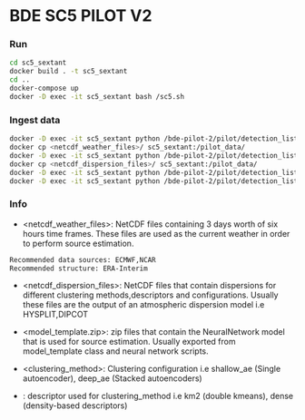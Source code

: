 # BDE SC5 PILOT V2

### Run

```sh
cd sc5_sextant
docker build . -t sc5_sextant
cd ..
docker-compose up
docker -D exec -it sc5_sextant bash /sc5.sh
```

### Ingest data
```sh
docker -D exec -it sc5_sextant python /bde-pilot-2/pilot/detection_listener/dfs_init.py
docker cp <netcdf_weather_files>/ sc5_sextant:/pilot_data/
docker -D exec -it sc5_sextant python /bde-pilot-2/pilot/detection_listener/ingest_weather.py -i <netcdf_weather_files>/
docker cp <netcdf_dispersion_files>/ sc5_sextant:/pilot_data/
docker -D exec -it sc5_sextant python /bde-pilot-2/pilot/detection_listener/ingest_cluster.py -i <netcdf_dispersion_files>/ -m '<clustering_method>' -d '<descriptor>' -hp <hdfs_path>
docker -D exec -it sc5_sextant python /bde-pilot-2/pilot/detection_listener/ingest_model.py -i <model_template.zip> -m "<clustering_method>"
```

### Info
- <netcdf_weather_files>: NetCDF files containing 3 days worth of six hours time frames. These files are used as the current weather in order to perform source estimation.
```sh
Recommended data sources: ECMWF,NCAR
Recommended structure: ERA-Interim
```
- <netcdf_dispersion_files>: NetCDF files that contain dispersions for different clustering methods,descriptors and configurations. Usually these files are the output of an atmospheric dispersion model i.e HYSPLIT,DIPCOT

- <model_template.zip>: zip files that contain the NeuralNetwork model that is used for source estimation. Usually exported from model_template class and neural network scripts.

- <clustering_method>: Clustering configuration i.e shallow_ae (Single autoencoder), deep_ae (Stacked autoencoders)

- <descriptor>: descriptor used for clustering_method i.e km2 (double kmeans), dense (density-based descriptors)
